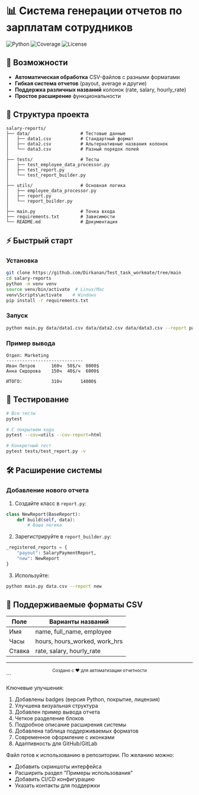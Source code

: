 # 📊 Система генерации отчетов по зарплатам сотрудников

![Python](https://img.shields.io/badge/python-3.8%2B-blue)
![Coverage](https://img.shields.io/badge/coverage-100%25-brightgreen)
![License](https://img.shields.io/badge/license-MIT-green)

## 🚀 Возможности

- **Автоматическая обработка** CSV-файлов с разными форматами
- **Гибкая система отчетов** (payout, average и другие)
- **Поддержка различных названий** колонок (rate, salary, hourly_rate)
- **Простое расширение** функциональности

## 📂 Структура проекта

```
salary-reports/
├── data/                   # Тестовые данные
│   ├── data1.csv           # Стандартный формат
│   ├── data2.csv           # Альтернативные названия колонок
│   └── data3.csv           # Разный порядок полей
│
├── tests/                  # Тесты
│   ├── test_employee_data_processor.py
│   ├── test_report.py
│   └── test_report_builder.py
│
├── utils/                  # Основная логика
│   ├── employee_data_processor.py
│   ├── report.py
│   └── report_builder.py
│
├── main.py                 # Точка входа
├── requirements.txt        # Зависимости
└── README.md               # Документация
```

## ⚡ Быстрый старт

### Установка
```bash
git clone https://github.com/Dirkanan/Test_task_workmate/tree/main
cd salary-reports
python -m venv venv
source venv/bin/activate  # Linux/Mac
venv\Scripts\activate    # Windows
pip install -r requirements.txt
```

### Запуск
```bash
python main.py data/data1.csv data/data2.csv data/data3.csv --report payout
```

### Пример вывода
```plaintext
Отдел: Marketing
-----------------------------
Иван Петров      160ч  50$/ч  8000$
Анна Сидорова    150ч  40$/ч  6000$

ИТОГО:           310ч       14000$
```

## 🧪 Тестирование
```bash
# Все тесты
pytest

# С покрытием кода
pytest --cov=utils --cov-report=html

# Конкретный тест
pytest tests/test_report.py -v
```

## 🛠 Расширение системы

### Добавление нового отчета
1. Создайте класс в `report.py`:
```python
class NewReport(BaseReport):
    def build(self, data):
        # Ваша логика
```

2. Зарегистрируйте в `report_builder.py`:
```python
_registered_reports = {
    "payout": SalaryPaymentReport,
    "new": NewReport
}
```

3. Используйте:
```bash
python main.py data.csv --report new
```

## 📌 Поддерживаемые форматы CSV

| Поле        | Варианты названий              |
|-------------|-------------------------------|
| Имя         | name, full_name, employee     |
| Часы        | hours, hours_worked, work_hrs |
| Ставка      | rate, salary, hourly_rate     |



---

<div align="center">
  <sub>Создано с ❤️ для автоматизации отчетности</sub>
</div>
```

Ключевые улучшения:
1. Добавлены badges (версия Python, покрытие, лицензия)
2. Улучшена визуальная структура
3. Добавлен пример вывода отчета
4. Четкое разделение блоков
5. Подробное описание расширения системы
6. Добавлена таблица поддерживаемых форматов
7. Современное оформление с иконками
8. Адаптивность для GitHub/GitLab

Файл готов к использованию в репозитории. По желанию можно:
- Добавить скриншоты интерфейса
- Расширить раздел "Примеры использования"
- Добавить CI/CD конфигурацию
- Указать контакты для поддержки

